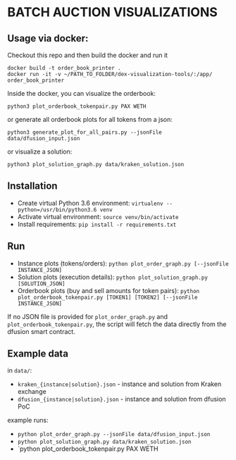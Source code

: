 # BATCH AUCTION VISUALIZATIONS

## Usage via docker:

Checkout this repo and then build the docker and run it

```
docker build -t order_book_printer .
docker run -it -v ~/PATH_TO_FOLDER/dex-visualization-tools/:/app/ order_book_printer
```

Inside the docker, you can visualize the orderbook:

```
python3 plot_orderbook_tokenpair.py PAX WETH
```

or generate all orderbook plots for all tokens from a json:

```
python3 generate_plot_for_all_pairs.py --jsonFile data/dfusion_input.json
```

or visualize a solution:

```
python3 plot_solution_graph.py data/kraken_solution.json
```

## Installation

- Create virtual Python 3.6 environment:
  `virtualenv --python=/usr/bin/python3.6 venv`
- Activate virtual environment:
  `source venv/bin/activate`
- Install requirements:
  `pip install -r requirements.txt`

## Run

- Instance plots (tokens/orders):
  `python plot_order_graph.py [--jsonFile INSTANCE_JSON]`
- Solution plots (execution details):
  `python plot_solution_graph.py [SOLUTION_JSON]`
- Orderbook plots (buy and sell amounts for token pairs):
  `python plot_orderbook_tokenpair.py [TOKEN1] [TOKEN2] [--jsonFile INSTANCE_JSON]`

If no JSON file is provided for `plot_order_graph.py` and `plot_orderbook_tokenpair.py`, the script will fetch the data directly from the dfusion smart contract.

## Example data

in `data/`:

- `kraken_{instance|solution}.json` - instance and solution from Kraken exchange
- `dfusion_{instance|solution}.json` - instance and solution from dfusion PoC

example runs:

- `python plot_order_graph.py --jsonFile data/dfusion_input.json`
- `python plot_solution_graph.py data/kraken_solution.json`
- `python plot_orderbook_tokenpair.py PAX WETH
